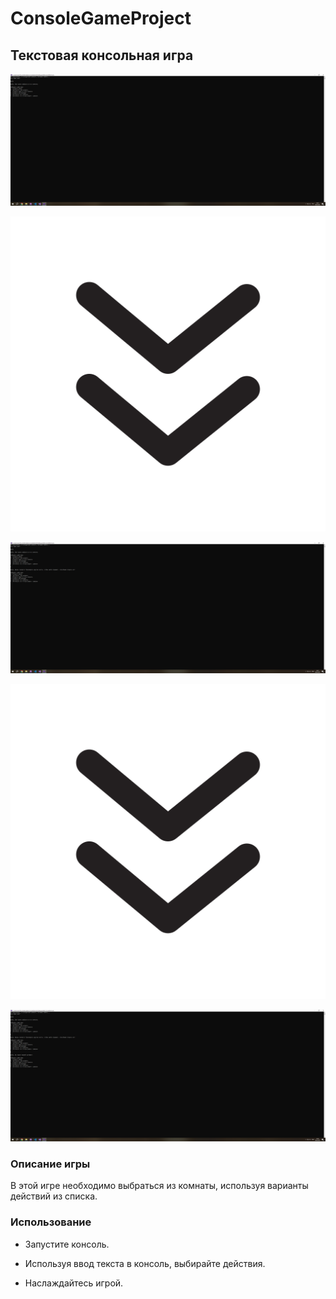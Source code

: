 # **ConsoleGameProject**

## Текстовая консольная игра

![Изображение](images/img1.png "Логотип Markdown")

![Изображение](images/down.png "Логотип Markdown")

![Изображение](images/img2.png "Логотип Markdown")

![Изображение](images/down.png "Логотип Markdown")

![Изображение](images/img3.png "Логотип Markdown")

### Описание игры

В этой игре необходимо выбраться из комнаты, используя варианты действий из списка.

### Использование

* Запустите консоль.

* Используя ввод текста в консоль, выбирайте действия.

* Наслаждайтесь игрой.
